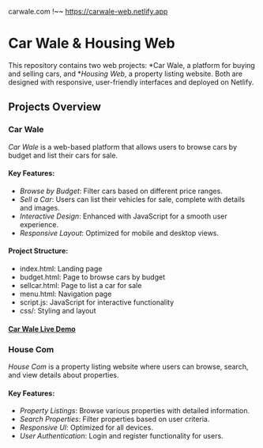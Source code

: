 carwale.com !~~ https://carwale-web.netlify.app
# Car Wale & Housing Web

This repository contains two web projects: *Car Wale, a platform for buying and selling cars, and **Housing Web*, a property listing website. Both are designed with responsive, user-friendly interfaces and deployed on Netlify.

## Projects Overview

### Car Wale

*Car Wale* is a web-based platform that allows users to browse cars by budget and list their cars for sale.

#### Key Features:
- *Browse by Budget*: Filter cars based on different price ranges.
- *Sell a Car*: Users can list their vehicles for sale, complete with details and images.
- *Interactive Design*: Enhanced with JavaScript for a smooth user experience.
- *Responsive Layout*: Optimized for mobile and desktop views.

#### Project Structure:
- index.html: Landing page
- budget.html: Page to browse cars by budget
- sellcar.html: Page to list a car for sale
- menu.html: Navigation page
- script.js: JavaScript for interactive functionality
- css/: Styling and layout

#### [Car Wale Live Demo](https://carwale-web.netlify.app)

### House Com

*House Com* is a property listing website where users can browse, search, and view details about properties.

#### Key Features:
- *Property Listings*: Browse various properties with detailed information.
- *Search Properties*: Filter properties based on user criteria.
- *Responsive UI*: Optimized for all devices.
- *User Authentication*: Login and register functionality for users.
